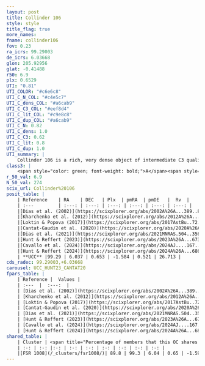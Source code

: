 ```yaml
---
layout: post
title: Collinder 106
style: style
title_flag: true
more_names: 
fname: collinder106
fov: 0.23
ra_icrs: 99.29003
de_icrs: 6.03668
glon: 205.92956
glat: -0.41488
r50: 6.9
plx: 0.6529
UTI: "0.81"
UTI_COLOR: "#c6e6c8"
UTI_C_N_COL: "#c4e5c7"
UTI_C_dens_COL: "#a6cab9"
UTI_C_C3_COL: "#eef8d4"
UTI_C_lit_COL: "#c9e8c8"
UTI_C_dup_COL: "#a6cab9"
UTI_C_N: 0.82
UTI_C_dens: 1.0
UTI_C_C3: 0.62
UTI_C_lit: 0.8
UTI_C_dup: 1.0
UTI_summary: |
    Collinder 106 is a rich, very dense object of intermediate C3 quality. It is well-studied in the literature. This object shares a large percentage of members with a later reported entry.
class3: |
    <span style="color: green; font-weight: bold;">A</span><span style="color: red; font-weight: bold;">C</span>
r_50_val: 6.9
N_50_val: 274
scix_url: Collinder%20106
posit_table: |
    | Reference    | RA    | DEC   | Plx  | pmRA  | pmDE   |  Rv  |
    | :---         | :---: | :---: | :---: | :---: | :---: | :---: |
    |[Dias et al. (2002)](https://scixplorer.org/abs/2002A%26A...389..871D) | 99.275 | 5.95 | -- | 0.75 | -1.11 | 35.66 |
    |[Kharchenko et al. (2012)](https://scixplorer.org/abs/2012A%26A...543A.156K) | 99.308 | 6.07 | -- | -2.0 | 0.5 | -- |
    |[Loktin & Popova (2017)](https://scixplorer.org/abs/2017AstBu..72..257L) | 99.3 | 6.07 | -- | -0.898 | -0.581 | 28.7 |
    |[Cantat-Gaudin et al. (2020)](https://scixplorer.org/abs/2020A%26A...640A...1C) | 99.278 | 6.002 | 0.635 | -1.472 | 0.531 | -- |
    |[Dias et al. (2021)](https://scixplorer.org/abs/2021MNRAS.504..356D) | 99.202 | 5.931 | 0.633 | -1.48 | 0.52 | -- |
    |[Hunt & Reffert (2023)](https://scixplorer.org/abs/2023A%26A...673A.114H) | 99.295 | 6.05 | 0.666 | -1.623 | 0.524 | 25.925 |
    |[Cavallo et al. (2024)](https://scixplorer.org/abs/2024AJ....167...12C) | 99.286 | 6.031 | 0.661 | -- | -- | -- |
    |[Hunt & Reffert (2024)](https://scixplorer.org/abs/2024A%26A...686A..42H) | 99.295 | 6.05 | 0.666 | -1.623 | 0.524 | 25.925 |
    | **UCC** |99.29 | 6.037 | 0.653 | -1.584 | 0.521 | 26.713 | 
cds_radec: 99.29003,+6.03668
carousel: UCC_HUNT23_CANTAT20
fpars_table: |
    | Reference |  Values |
    | :---  |  :---:  |
    | [Dias et al. (2002)](https://scixplorer.org/abs/2002A%26A...389..871D) | `E(B-V)=0.12, Dist=1000.0, Age=9.9, [Fe/H]=-0.26` |
    | [Kharchenko et al. (2012)](https://scixplorer.org/abs/2012A%26A...543A.156K) | `e_bv=0.312, distance=1581, log_age=6.415` |
    | [Loktin & Popova (2017)](https://scixplorer.org/abs/2017AstBu..72..257L) | `E(B-V)=0.134, Dmod=8.983, logt=6.87` |
    | [Cantat-Gaudin et al. (2020)](https://scixplorer.org/abs/2020A%26A...640A...1C) | `AVNN=0.63, DMNN=10.89, AgeNN=7.39` |
    | [Dias et al. (2021)](https://scixplorer.org/abs/2021MNRAS.504..356D) | `Av=0.949, Dist=1355, logage=7.213, [Fe/H]=-0.062` |
    | [Hunt & Reffert (2023)](https://scixplorer.org/abs/2023A%26A...673A.114H) | `AV50=0.772, diffAV50=1.391, MOD50=10.752, logAge50=6.997` |
    | [Cavallo et al. (2024)](https://scixplorer.org/abs/2024AJ....167...12C) | `AV50=0.76, dMod50=10.83, logAge50=6.93, [Fe/H]50=0.17` |
    | [Hunt & Reffert (2024)](https://scixplorer.org/abs/2024A%26A...686A..42H) | `MassJ=341.791` |
shared_table: |
    | Cluster | <span title="Percentage of members that this OC shares with the ones listed">%</span>   | RA   | DEC   | Plx   | pmRA  | pmDE  | Rv | UTI |
    | :-: | :-: |:-: | :-: | :-: | :-: | :-: | :-: | :-: |
    |[FSR 1008](/_clusters/fsr1008/)| 89.8 | 99.3 | 6.04 | 0.65 | -1.59 | 0.52 | 26.84 |0.11 |
---
```

